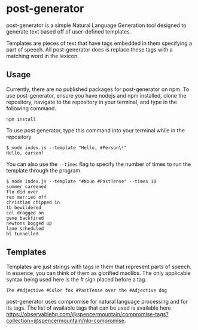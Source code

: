 # post-generator

post-generator is a simple Natural Language Generation tool designed to generate text based off of user-defined templates. 

Templates are pieces of text that have tags embedded in them specifying a part of speech. All post-generator does is replace these tags with a matching word in the lexicon.

## Usage

Currently, there are no published packages for post-generator on npm. To use post-generator, ensure you have nodejs and npm installed, clone the repository, navigate to the repository in your terminal, and type in the following command.

```
npm install
```

To use post generator, type this command into your terminal while in the repository
```
$ node index.js --template "Hello, #Person\!"
Hello, carson!
```

You can also use the ```--times``` flag to specify the number of times to run the template through the program.
```
$ node index.js --template "#Noun #PastTense" --times 10
summer careened
flo did over
rex married off
christian chipped in
tb bewildered
col dragged on
gene backfired
newtons bogged up
lane scheduled
bl tunnelled
```

## Templates

Templates are just strings with tags in them that represent parts of speech. In essence, you can think of them as glorified madlibs. The only applicable syntax being used here is the # sign placed before a tag.

```The #Adjective #Color fox #PastTense over the #Adjective dog```

post-generator uses compromise for natural language processing and for its tags. The list of available tags that can be used is available here <https://observablehq.com/@spencermountain/compromise-tags?collection=@spencermountain/nlp-compromise>.


